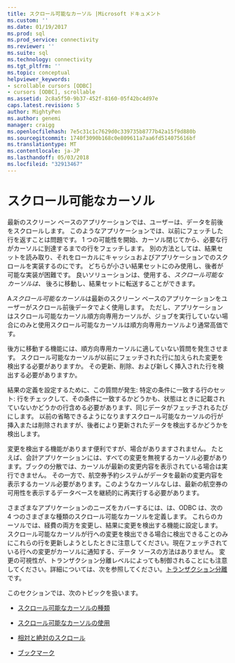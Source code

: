 ```yaml
---
title: スクロール可能なカーソル |Microsoft ドキュメント
ms.custom: ''
ms.date: 01/19/2017
ms.prod: sql
ms.prod_service: connectivity
ms.reviewer: ''
ms.suite: sql
ms.technology: connectivity
ms.tgt_pltfrm: ''
ms.topic: conceptual
helpviewer_keywords:
- scrollable cursors [ODBC]
- cursors [ODBC], scrollable
ms.assetid: 2c8a5f50-9b37-452f-8160-05f42bc4d97e
caps.latest.revision: 5
author: MightyPen
ms.author: genemi
manager: craigg
ms.openlocfilehash: 7e5c31c1c7629d0c339735b8777b42a15f9d880b
ms.sourcegitcommit: 1740f3090b168c0e809611a7aa6fd514075616bf
ms.translationtype: MT
ms.contentlocale: ja-JP
ms.lasthandoff: 05/03/2018
ms.locfileid: "32913467"
---
```

# <a name="scrollable-cursors"></a>スクロール可能なカーソル
最新のスクリーン ベースのアプリケーションでは、ユーザーは、データを前後をスクロールします。 このようなアプリケーションでは、以前にフェッチした行を返すことは問題です。 1 つの可能性を開始、カーソル閉じてから、必要な行がカーソルに到達するまでの行をフェッチします。 別の方法としては、結果セットを読み取り、それをローカルにキャッシュおよびアプリケーションでのスクロールを実装するのにです。 どちらが小さい結果セットにのみ使用し、後者が可能な実装が困難です。 良いソリューションは、使用する、*スクロール可能なカーソルは、* 後ろに移動し、結果セットに転送することができます。  
  
 A*スクロール可能なカーソル*は最新のスクリーン ベースのアプリケーションをユーザーがスクロール前後データでよく使用します。 ただし、アプリケーションはスクロール可能なカーソル順方向専用カーソルが、ジョブを実行していない場合にのみと使用スクロール可能なカーソルは順方向専用カーソルより通常高価です。  
  
 後方に移動する機能には、順方向専用カーソルに適していない質問を発生させます。 スクロール可能なカーソルが以前にフェッチされた行に加えられた変更を検出する必要がありますか。 その更新、削除、および新しく挿入された行を検出する必要がありますか。  
  
 結果の定義を設定するために、この質問が発生: 特定の条件に一致する行のセット: 行をチェックして、その条件に一致するかどうかも、状態はときに記載されていないかどうかの行含める必要があります、同じデータがフェッチされるたびにします。 以前の省略できるようになりますスクロール可能なカーソルの行が挿入または削除されますが、後者により更新されたデータを検出するかどうかを検出します。  
  
 変更を検出する機能があります便利ですが、場合がありますされません。 たとえば、会計アプリケーションには、すべての変更を無視するカーソル必要があります。ブックの分散では、カーソルが最新の変更内容を表示されている場合は実行できません。 その一方で、航空券予約システムがデータを最新の変更内容を表示するカーソル必要があります。このようなカーソルなしは、最新の航空券の可用性を表示するデータベースを継続的に再実行する必要があります。  
  
 さまざまなアプリケーションのニーズをカバーするには、は、ODBC は、次の 4 つのさまざまな種類のスクロール可能なカーソルを定義します。 これらのカーソルでは、経費の両方を変更し、結果に変更を検出する機能に設定します。 スクロール可能なカーソルが行への変更を検出できる場合に検出できることのみにこれらの行を更新しようとしたときに注意してください。現在フェッチされている行への変更がカーソルに通知する、データ ソースの方法はありません。 変更の可視性が、トランザクション分離レベルによっても制御されることにも注意してください。詳細については、次を参照してください。[トランザクション分離](../../../odbc/reference/develop-app/transaction-isolation.md)です。  
  
 このセクションでは、次のトピックを扱います。  
  
-   [スクロール可能なカーソルの種類](../../../odbc/reference/develop-app/scrollable-cursor-types.md)  
  
-   [スクロール可能なカーソルの使用](../../../odbc/reference/develop-app/using-scrollable-cursors.md)  
  
-   [相対と絶対のスクロール](../../../odbc/reference/develop-app/relative-and-absolute-scrolling.md)  
  
-   [ブックマーク](../../../odbc/reference/develop-app/bookmarks-odbc.md)
